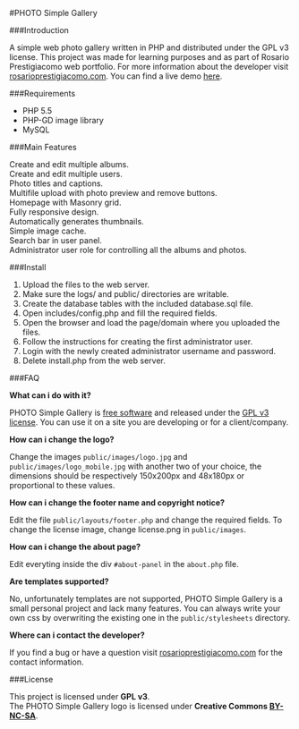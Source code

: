 #PHOTO Simple Gallery

###Introduction

A simple web photo gallery written in PHP and distributed under the GPL v3 license.
This project was made for learning purposes and as part of Rosario Prestigiacomo web portfolio.
For more information about the developer visit [rosarioprestigiacomo.com](http://rosarioprestigiacomo.com).
You can find a live demo [here](http://rosarioprestigiacomo.com/portfolio/photogallery/).

###Requirements

* PHP 5.5
* PHP-GD image library
* MySQL 

###Main Features

Create and edit multiple albums.  
Create and edit multiple users.  
Photo titles and captions.  
Multifile upload with photo preview and remove buttons.  
Homepage with Masonry grid.  
Fully responsive design.  
Automatically generates thumbnails.  
Simple image cache.  
Search bar in user panel.  
Administrator user role for controlling all the albums and photos.

###Install

1. Upload the files to the web server.  
2. Make sure the logs/ and public/ directories are writable.  
3. Create the database tables with the included database.sql file.  
4. Open includes/config.php and fill the required fields.  
5. Open the browser and load the page/domain where you uploaded the files.  
6. Follow the instructions for creating the first administrator user.  
7. Login with the newly created administrator username and password.  
8. Delete install.php from the web server.

###FAQ

**What can i do with it?**

PHOTO Simple Gallery is [free software](http://en.wikipedia.org/wiki/Free_software) and released under the [GPL v3 license](http://www.gnu.org/copyleft/gpl.html).
You can use it on a site you are developing or for a client/company.

**How can i change the logo?**

Change the images `public/images/logo.jpg` and `public/images/logo_mobile.jpg` with another two of your choice, 
the dimensions should be respectively 150x200px and 48x180px or proportional to these values.

**How can i change the footer name and copyright notice?**

Edit the file `public/layouts/footer.php` and change the required fields. 
To change the license image, change license.png in `public/images`.

**How can i change the about page?**

Edit everyting inside the div `#about-panel` in the  `about.php` file.

**Are templates supported?**

No, unfortunately templates are not supported, PHOTO Simple Gallery is a small personal project and lack many features.
You can always write your own css by overwriting the existing one in the `public/stylesheets` directory.

**Where can i contact the developer?**

If you find a bug or have a question visit [rosarioprestigiacomo.com](http://rosarioprestigiacomo.com) for the contact information. 


###License

This project is licensed under **GPL v3**.  
The PHOTO Simple Gallery logo is licensed under **Creative Commons [BY-NC-SA](http://creativecommons.org/licenses/by-nc-sa/4.0/)**.
